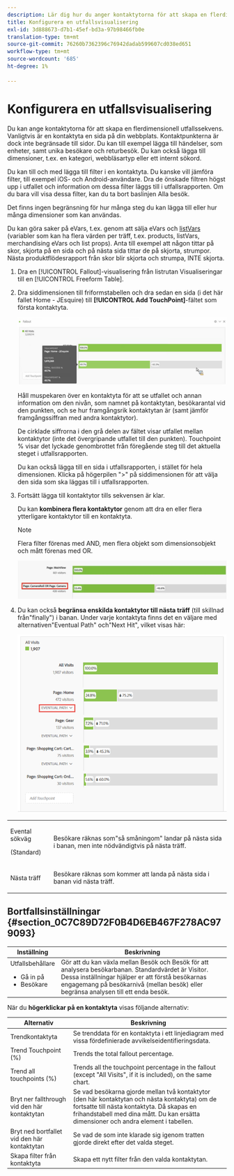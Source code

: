 ```yaml
---
description: Lär dig hur du anger kontaktytorna för att skapa en flerdimensionell utfallssekvens.
title: Konfigurera en utfallsvisualisering
exl-id: 3d888673-d7b1-45ef-bd3a-97b98466fb0e
translation-type: tm+mt
source-git-commit: 76260b7362396c76942dadab599607cd038ed651
workflow-type: tm+mt
source-wordcount: '685'
ht-degree: 1%

---
```


# Konfigurera en utfallsvisualisering

Du kan ange kontaktytorna för att skapa en flerdimensionell utfallssekvens. Vanligtvis är en kontaktyta en sida på din webbplats. Kontaktpunkterna är dock inte begränsade till sidor. Du kan till exempel lägga till händelser, som enheter, samt unika besökare och returbesök. Du kan också lägga till dimensioner, t.ex. en kategori, webbläsartyp eller ett internt sökord.

Du kan till och med lägga till filter i en kontaktyta. Du kanske vill jämföra filter, till exempel iOS- och Android-användare. Dra de önskade filtren högst upp i utfallet och information om dessa filter läggs till i utfallsrapporten. Om du bara vill visa dessa filter, kan du ta bort baslinjen Alla besök.

Det finns ingen begränsning för hur många steg du kan lägga till eller hur många dimensioner som kan användas.

Du kan göra saker på eVars, t.ex. genom att sälja eVars och [listVars](https://docs.adobe.com/content/help/en/analytics/implementation/vars/page-vars/page-variables.html) (variabler som kan ha flera värden per träff, t.ex. products, listVars, merchandising eVars och list props). Anta till exempel att någon tittar på skor, skjorta på en sida och på nästa sida tittar de på skjorta, strumpor. Nästa produktflödesrapport från skor blir skjorta och strumpa, INTE skjorta.

1. Dra en [!UICONTROL Fallout]-visualisering från listrutan Visualiseringar till en [!UICONTROL Freeform Table].

1. Dra siddimensionen till friformstabellen och dra sedan en sida (i det här fallet Home - JEsquire) till **[!UICONTROL Add TouchPoint]**-fältet som första kontaktyta.

   ![](assets/fallout1.png)

   Håll muspekaren över en kontaktyta för att se utfallet och annan information om den nivån, som namnet på kontaktytan, besökarantal vid den punkten, och se hur framgångsrik kontaktytan är (samt jämför framgångssiffran med andra kontaktytor).

   De cirklade siffrorna i den grå delen av fältet visar utfallet mellan kontaktytor (inte det övergripande utfallet till den punkten). Touchpoint % visar det lyckade genombrottet från föregående steg till det aktuella steget i utfallsrapporten.

   Du kan också lägga till en sida i utfallsrapporten, i stället för hela dimensionen. Klicka på högerpilen &quot;>&quot; på siddimensionen för att välja den sida som ska läggas till i utfallsrapporten.

1. Fortsätt lägga till kontaktytor tills sekvensen är klar.

   Du kan **kombinera flera kontaktytor** genom att dra en eller flera ytterligare kontaktytor till en kontaktyta.

   >[!NOTE]
   >
   >Flera filter förenas med AND, men flera objekt som dimensionsobjekt och mått förenas med OR.

   ![](assets/multiple_obj_touchpoint.png)

1. Du kan också **begränsa enskilda kontaktytor till nästa träff** (till skillnad från&quot;finally&quot;) i banan. Under varje kontaktyta finns det en väljare med alternativen&quot;Eventual Path&quot; och&quot;Next Hit&quot;, vilket visas här:

   ![](assets/next-hit-eventually.png)

<table id="table_A91D99D9364B41929CC5A5BC907E8985"> 
 <tbody> 
  <tr> 
   <td colname="col1"> <p>Evental sökväg </p> <p>(Standard) </p> </td> 
   <td colname="col2"> <p>Besökare räknas som"så småningom" landar på nästa sida i banan, men inte nödvändigtvis på nästa träff. </p> </td> 
  </tr> 
  <tr> 
   <td colname="col1"> <p>Nästa träff </p> </td> 
   <td colname="col2"> <p>Besökare räknas som kommer att landa på nästa sida i banan vid nästa träff. </p> </td> 
  </tr> 
 </tbody> 
</table>

## Bortfallsinställningar {#section_0C7C89D72F0B4D6EB467F278AC979093}

| Inställning | Beskrivning |
|--- |--- |
| Utfallsbehållare <ul><li>Gå in på</li><li>Besökare</li></ul> | Gör att du kan växla mellan Besök och Besök för att analysera besökarbanan. Standardvärdet är Visitor.  Dessa inställningar hjälper er att förstå besökarnas engagemang på besökarnivå (mellan besök) eller begränsa analysen till ett enda besök. |

När du **högerklickar på en kontaktyta** visas följande alternativ:

| Alternativ | Beskrivning |
|--- |--- |
| Trendkontaktyta | Se trenddata för en kontaktyta i ett linjediagram med vissa fördefinierade avvikelseidentifieringsdata. |
| Trend Touchpoint (%) | Trends the total fallout percentage. |
| Trend all touchpoints (%) | Trends all the touchpoint percentage in the fallout (except &quot;All Visits&quot;, if it is included), on the same chart. |
| Bryt ner fallthrough vid den här kontaktytan | Se vad besökarna gjorde mellan två kontaktytor (den här kontaktytan och nästa kontaktyta) om de fortsatte till nästa kontaktyta. Då skapas en frihandstabell med dina mått. Du kan ersätta dimensioner och andra element i tabellen. |
| Bryt ned bortfallet vid den här kontaktytan | Se vad de som inte klarade sig igenom tratten gjorde direkt efter det valda steget. |
| Skapa filter från kontaktyta | Skapa ett nytt filter från den valda kontaktytan. |
